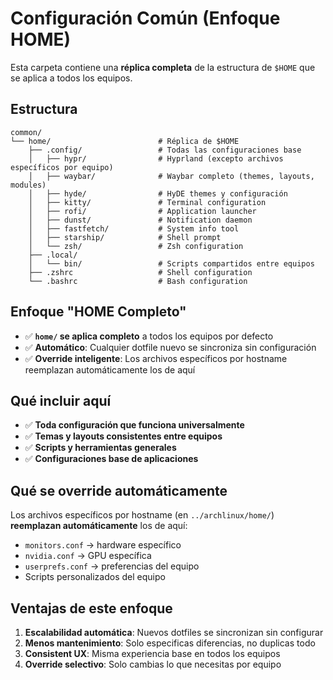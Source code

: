 # Configuración Común (Enfoque HOME)

Esta carpeta contiene una **réplica completa** de la estructura de `$HOME` que se aplica a todos los equipos.

## Estructura

```
common/
└── home/                        # Réplica de $HOME
    ├── .config/                 # Todas las configuraciones base
    │   ├── hypr/                # Hyprland (excepto archivos específicos por equipo)
    │   ├── waybar/              # Waybar completo (themes, layouts, modules)
    │   ├── hyde/                # HyDE themes y configuración
    │   ├── kitty/               # Terminal configuration
    │   ├── rofi/                # Application launcher
    │   ├── dunst/               # Notification daemon
    │   ├── fastfetch/           # System info tool
    │   ├── starship/            # Shell prompt
    │   └── zsh/                 # Zsh configuration
    ├── .local/
    │   └── bin/                 # Scripts compartidos entre equipos
    ├── .zshrc                   # Shell configuration
    └── .bashrc                  # Bash configuration
```

## Enfoque "HOME Completo"

- ✅ **`home/` se aplica completo** a todos los equipos por defecto
- ✅ **Automático**: Cualquier dotfile nuevo se sincroniza sin configuración
- ✅ **Override inteligente**: Los archivos específicos por hostname reemplazan automáticamente los de aquí

## Qué incluir aquí

- ✅ **Toda configuración que funciona universalmente**
- ✅ **Temas y layouts consistentes entre equipos**
- ✅ **Scripts y herramientas generales**
- ✅ **Configuraciones base de aplicaciones**

## Qué se override automáticamente

Los archivos específicos por hostname (en `../archlinux/home/`) **reemplazan automáticamente** los de aquí:

- `monitors.conf` → hardware específico
- `nvidia.conf` → GPU específica  
- `userprefs.conf` → preferencias del equipo
- Scripts personalizados del equipo

## Ventajas de este enfoque

1. **Escalabilidad automática**: Nuevos dotfiles se sincronizan sin configurar
2. **Menos mantenimiento**: Solo especificas diferencias, no duplicas todo
3. **Consistent UX**: Misma experiencia base en todos los equipos
4. **Override selectivo**: Solo cambias lo que necesitas por equipo

